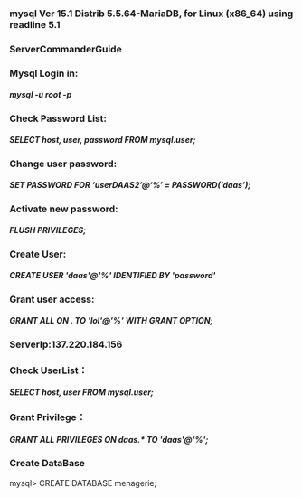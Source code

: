 ### mysql  Ver 15.1 Distrib 5.5.64-MariaDB, for Linux (x86_64) using readline 5.1

### ServerCommanderGuide

### Mysql Login in:
##### mysql -u root -p
### Check Password List:
##### SELECT host, user, password FROM mysql.user;
### Change user password:
##### SET PASSWORD FOR ‘userDAAS2’@‘%’ = PASSWORD(‘daas’);
### Activate new password:
##### FLUSH PRIVILEGES;
### Create User:
##### CREATE USER 'daas'@'%' IDENTIFIED BY 'password'
### Grant user access:
##### GRANT ALL ON *.* TO 'lol'@'%' WITH GRANT OPTION;
### ServerIp:137.220.184.156
### Check UserList：
##### SELECT host, user FROM mysql.user;
### Grant Privilege：
##### GRANT ALL PRIVILEGES ON daas.* TO 'daas'@'%';
### Create DataBase
mysql> CREATE DATABASE menagerie;


